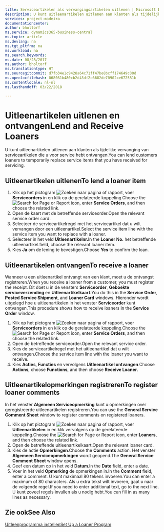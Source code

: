 ```yaml
---
title: Serviceartikelen als vervangingsartikelen uitlenen | Microsoft Docs
description: U kunt uitleenartikelen uitlenen aan klanten als tijdelijke vervanging van serviceartikelen die u voor service hebt ontvangen.
services: project-madeira
documentationcenter: 
author: bholtorf
ms.service: dynamics365-business-central
ms.topic: article
ms.devlang: na
ms.tgt_pltfrm: na
ms.workload: na
ms.search.keywords: 
ms.date: 08/28/2017
ms.author: bholtorf
ms.translationtype: HT
ms.sourcegitcommit: d7fb34e1c9428a64c71ff47be8bcff174649c00d
ms.openlocfilehash: 068031b480cb2d43df2c6682de70902ce672581b
ms.contentlocale: nl-nl
ms.lasthandoff: 03/22/2018

---
```

# <a name="lend-and-receive-loaners"></a><span data-ttu-id="aa572-103">Uitleenartikelen uitlenen en ontvangen</span><span class="sxs-lookup"><span data-stu-id="aa572-103">Lend and Receive Loaners</span></span>
<span data-ttu-id="aa572-104">U kunt uitleenartikelen uitlenen aan klanten als tijdelijke vervanging van serviceartikelen die u voor service hebt ontvangen.</span><span class="sxs-lookup"><span data-stu-id="aa572-104">You can lend customers loaners to temporarily replace service items that you have received for servicing.</span></span>  
  
## <a name="to-lend-a-loaner-item"></a><span data-ttu-id="aa572-105">Uitleenartikelen uitlenen</span><span class="sxs-lookup"><span data-stu-id="aa572-105">To lend a loaner item</span></span>    
1. <span data-ttu-id="aa572-106">Klik op het pictogram ![Zoeken naar pagina of rapport](media/ui-search/search_small.png "pictogram Zoeken naar pagina of rapport"), voer **Serviceorders** in en klik op de gerelateerde koppeling.</span><span class="sxs-lookup"><span data-stu-id="aa572-106">Choose the ![Search for Page or Report](media/ui-search/search_small.png "Search for Page or Report icon") icon, enter **Service Orders**, and then choose the related link.</span></span>  
2. <span data-ttu-id="aa572-107">Open de kaart met de betreffende serviceorder.</span><span class="sxs-lookup"><span data-stu-id="aa572-107">Open the relevant service order card.</span></span>  
3. <span data-ttu-id="aa572-108">Selecteer de serviceartikelregel met het serviceartikel dat u wilt vervangen door een uitleenartikel.</span><span class="sxs-lookup"><span data-stu-id="aa572-108">Select the service item line with the service item you want to replace with a loaner.</span></span>  
4. <span data-ttu-id="aa572-109">Selecteer in het veld **Uitleenartikelnr.**</span><span class="sxs-lookup"><span data-stu-id="aa572-109">In the **Loaner No.**</span></span> <span data-ttu-id="aa572-110">het betreffende uitleenartikel.</span><span class="sxs-lookup"><span data-stu-id="aa572-110">field, choose the relevant loaner item.</span></span>  
5. <span data-ttu-id="aa572-111">Kies **Ja** om de lening te bevestigen.</span><span class="sxs-lookup"><span data-stu-id="aa572-111">Choose **Yes** to confirm the loan.</span></span>  

## <a name="to-receive-a-loaner"></a><span data-ttu-id="aa572-112">Uitleenartikelen ontvangen</span><span class="sxs-lookup"><span data-stu-id="aa572-112">To receive a loaner</span></span>  
<span data-ttu-id="aa572-113">Wanneer u een uitleenartikel ontvangt van een klant, moet u de ontvangst registreren.</span><span class="sxs-lookup"><span data-stu-id="aa572-113">When you receive a loaner from a customer, you must register the receipt.</span></span> <span data-ttu-id="aa572-114">Dit doet u in de vensters **Serviceorder**, **Geboekte serviceverzending** en **Uitleenartikelkaart**.</span><span class="sxs-lookup"><span data-stu-id="aa572-114">You do this in the **Service Order**, **Posted Service Shipment**, and **Loaner Card** windows.</span></span> <span data-ttu-id="aa572-115">Hieronder wordt uitgelegd hoe u uitleenartikelen in het venster **Serviceorder** kunt ontvangen.</span><span class="sxs-lookup"><span data-stu-id="aa572-115">This procedure shows how to receive loaners in the **Service Order** window.</span></span>  
  
1. <span data-ttu-id="aa572-116">Klik op het pictogram ![Zoeken naar pagina of rapport](media/ui-search/search_small.png "pictogram Zoeken naar pagina of rapport"), voer **Serviceorders** in en klik op de gerelateerde koppeling.</span><span class="sxs-lookup"><span data-stu-id="aa572-116">Choose the ![Search for Page or Report](media/ui-search/search_small.png "Search for Page or Report icon") icon, enter **Service Orders**, and then choose the related link.</span></span>  
2. <span data-ttu-id="aa572-117">Open de betreffende serviceorder.</span><span class="sxs-lookup"><span data-stu-id="aa572-117">Open the relevant service order.</span></span>  
3. <span data-ttu-id="aa572-118">Kies de serviceartikelregel met het uitleenartikel dat u wilt ontvangen.</span><span class="sxs-lookup"><span data-stu-id="aa572-118">Choose the service item line with the loaner you want to receive.</span></span>  
4. <span data-ttu-id="aa572-119">Kies **Acties**, **Functies** en vervolgens **Uitleenartikel ontvangen**.</span><span class="sxs-lookup"><span data-stu-id="aa572-119">Choose **Actions**, choose **Functions**, and then choose **Receive Loaner**.</span></span>  

## <a name="to-register-loaner-comments"></a><span data-ttu-id="aa572-120">Uitleenartikelopmerkingen registreren</span><span class="sxs-lookup"><span data-stu-id="aa572-120">To register loaner comments</span></span>  
<span data-ttu-id="aa572-121">In het venster **Algemeen Serviceopmerking** kunt u opmerkingen over geregistreerde uitleenartikelen registreren.</span><span class="sxs-lookup"><span data-stu-id="aa572-121">You can use the **General Service Comment Sheet** window to register comments on registered loaners.</span></span>  
  
1. <span data-ttu-id="aa572-122">Klik op het pictogram ![Zoeken naar pagina of rapport](media/ui-search/search_small.png "pictogram Zoeken naar pagina of rapport"), voer **Uitleenartikelen** in en klik vervolgens op de gerelateerde koppeling.</span><span class="sxs-lookup"><span data-stu-id="aa572-122">Choose the ![Search for Page or Report](media/ui-search/search_small.png "Search for Page or Report icon") icon, enter **Loaners**, and then choose the related link.</span></span>  
2. <span data-ttu-id="aa572-123">Open de betreffende uitleenartikelkaart.</span><span class="sxs-lookup"><span data-stu-id="aa572-123">Open the relevant loaner card.</span></span>  
3. <span data-ttu-id="aa572-124">Kies de actie **Opmerkingen**.</span><span class="sxs-lookup"><span data-stu-id="aa572-124">Choose the **Comments** action.</span></span> <span data-ttu-id="aa572-125">Het venster **Algemeen Serviceopmerkingen** wordt geopend.</span><span class="sxs-lookup"><span data-stu-id="aa572-125">The **General Service Comment Sheet** window opens.</span></span>  
4. <span data-ttu-id="aa572-126">Geef een datum op in het veld **Datum**.</span><span class="sxs-lookup"><span data-stu-id="aa572-126">In the **Date** field, enter a date.</span></span>  
5. <span data-ttu-id="aa572-127">Voer in het veld **Opmerking** de opmerkingen in.</span><span class="sxs-lookup"><span data-stu-id="aa572-127">In the **Comment** field, enter a comment.</span></span> <span data-ttu-id="aa572-128">U kunt maximaal 80 tekens invoeren.</span><span class="sxs-lookup"><span data-stu-id="aa572-128">You can enter a maximum of 80 characters.</span></span> <span data-ttu-id="aa572-129">Als u extra tekst wilt invoeren, gaat u naar de volgende regel.</span><span class="sxs-lookup"><span data-stu-id="aa572-129">If you need to enter additional text, go to the next line.</span></span> <span data-ttu-id="aa572-130">U kunt zoveel regels invullen als u nodig hebt.</span><span class="sxs-lookup"><span data-stu-id="aa572-130">You can fill in as many lines as necessary.</span></span>  
  
## <a name="see-also"></a><span data-ttu-id="aa572-131">Zie ook</span><span class="sxs-lookup"><span data-stu-id="aa572-131">See Also</span></span>  
[<span data-ttu-id="aa572-132">Uitleenprogramma instellen</span><span class="sxs-lookup"><span data-stu-id="aa572-132">Set Up a Loaner Program</span></span>](service-how-setup-loaner-program.md)   

